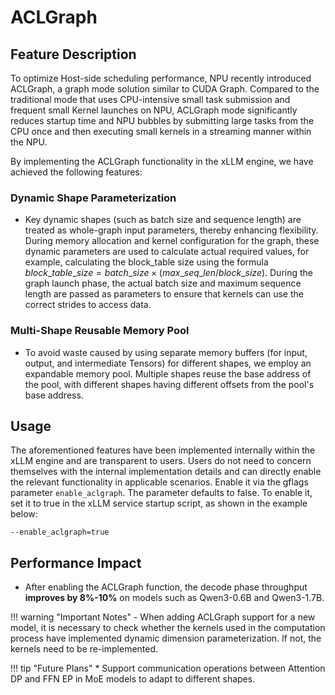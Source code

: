 # ACLGraph

## Feature Description

To optimize Host-side scheduling performance, NPU recently introduced ACLGraph, a graph mode solution similar to CUDA Graph. Compared to the traditional mode that uses CPU-intensive small task submission and frequent small Kernel launches on NPU, ACLGraph mode significantly reduces startup time and NPU bubbles by submitting large tasks from the CPU once and then executing small kernels in a streaming manner within the NPU.

By implementing the ACLGraph functionality in the xLLM engine, we have achieved the following features:

### Dynamic Shape Parameterization
  - Key dynamic shapes (such as batch size and sequence length) are treated as whole-graph input parameters, thereby enhancing flexibility. During memory allocation and kernel configuration for the graph, these dynamic parameters are used to calculate actual required values, for example, calculating the block_table size using the formula $block\_table\_size = batch\_size \times (max\_seq\_len / block\_size)$. During the graph launch phase, the actual batch size and maximum sequence length are passed as parameters to ensure that kernels can use the correct strides to access data.

### Multi-Shape Reusable Memory Pool
  - To avoid waste caused by using separate memory buffers (for input, output, and intermediate Tensors) for different shapes, we employ an expandable memory pool. Multiple shapes reuse the base address of the pool, with different shapes having different offsets from the pool's base address.

## Usage

The aforementioned features have been implemented internally within the xLLM engine and are transparent to users. Users do not need to concern themselves with the internal implementation details and can directly enable the relevant functionality in applicable scenarios. Enable it via the gflags parameter `enable_aclgraph`. The parameter defaults to false. To enable it, set it to true in the xLLM service startup script, as shown in the example below:
```shell
--enable_aclgraph=true
```

## Performance Impact
- After enabling the ACLGraph function, the decode phase throughput **improves by 8%-10%** on models such as Qwen3-0.6B and Qwen3-1.7B.

!!! warning "Important Notes"
    - When adding ACLGraph support for a new model, it is necessary to check whether the kernels used in the computation process have implemented dynamic dimension parameterization. If not, the kernels need to be re-implemented.

!!! tip "Future Plans"
    * Support communication operations between Attention DP and FFN EP in MoE models to adapt to different shapes.